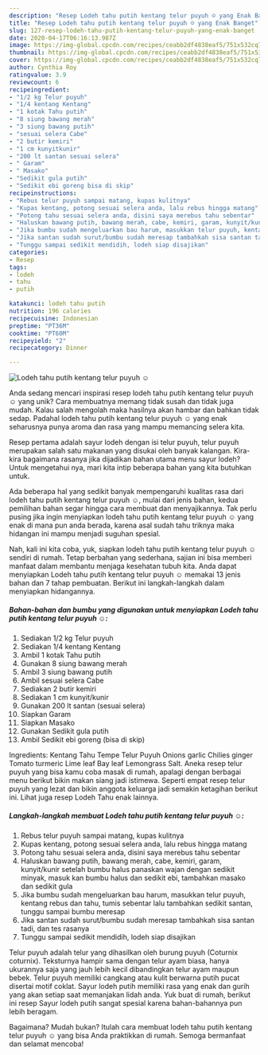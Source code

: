 ```yaml
---
description: "Resep Lodeh tahu putih kentang telur puyuh ☺ yang Enak Banget"
title: "Resep Lodeh tahu putih kentang telur puyuh ☺ yang Enak Banget"
slug: 127-resep-lodeh-tahu-putih-kentang-telur-puyuh-yang-enak-banget
date: 2020-04-17T06:16:13.987Z
image: https://img-global.cpcdn.com/recipes/ceabb2df4838eaf5/751x532cq70/lodeh-tahu-putih-kentang-telur-puyuh-☺-foto-resep-utama.jpg
thumbnail: https://img-global.cpcdn.com/recipes/ceabb2df4838eaf5/751x532cq70/lodeh-tahu-putih-kentang-telur-puyuh-☺-foto-resep-utama.jpg
cover: https://img-global.cpcdn.com/recipes/ceabb2df4838eaf5/751x532cq70/lodeh-tahu-putih-kentang-telur-puyuh-☺-foto-resep-utama.jpg
author: Cynthia Roy
ratingvalue: 3.9
reviewcount: 6
recipeingredient:
- "1/2 kg Telur puyuh"
- "1/4 kentang Kentang"
- "1 kotak Tahu putih"
- "8 siung bawang merah"
- "3 siung bawang putih"
- "sesuai selera Cabe"
- "2 butir kemiri"
- "1 cm kunyitkunir"
- "200 lt santan sesuai selera"
- " Garam"
- " Masako"
- "Sedikit gula putih"
- "Sedikit ebi goreng bisa di skip"
recipeinstructions:
- "Rebus telur puyuh sampai matang, kupas kulitnya"
- "Kupas kentang, potong sesuai selera anda, lalu rebus hingga matang"
- "Potong tahu sesuai selera anda, disini saya merebus tahu sebentar"
- "Haluskan bawang putih, bawang merah, cabe, kemiri, garam, kunyit/kunir setelah bumbu halus panaskan wajan dengan sedikit minyak, masuk kan bumbu halus dan sedikit ebi, tambahkan masako dan sedikit gula"
- "Jika bumbu sudah mengeluarkan bau harum, masukkan telur puyuh, kentang rebus dan tahu, tumis sebentar lalu tambahkan sedikit santan, tunggu sampai bumbu meresap"
- "Jika santan sudah surut/bumbu sudah meresap tambahkah sisa santan tadi, dan tes rasanya"
- "Tunggu sampai sedikit mendidih, lodeh siap disajikan"
categories:
- Resep
tags:
- lodeh
- tahu
- putih

katakunci: lodeh tahu putih 
nutrition: 196 calories
recipecuisine: Indonesian
preptime: "PT36M"
cooktime: "PT60M"
recipeyield: "2"
recipecategory: Dinner

---
```



![Lodeh tahu putih kentang telur puyuh ☺](https://img-global.cpcdn.com/recipes/ceabb2df4838eaf5/751x532cq70/lodeh-tahu-putih-kentang-telur-puyuh-☺-foto-resep-utama.jpg)

Anda sedang mencari inspirasi resep lodeh tahu putih kentang telur puyuh ☺ yang unik? Cara membuatnya memang tidak susah dan tidak juga mudah. Kalau salah mengolah maka hasilnya akan hambar dan bahkan tidak sedap. Padahal lodeh tahu putih kentang telur puyuh ☺ yang enak seharusnya punya aroma dan rasa yang mampu memancing selera kita.

Resep pertama adalah sayur lodeh dengan isi telur puyuh, telur puyuh merupakan salah satu makanan yang disukai oleh banyak kalangan. Kira-kira bagaimana rasanya jika dijadikan bahan utama menu sayur lodeh? Untuk mengetahui nya, mari kita intip beberapa bahan yang kita butuhkan untuk.

Ada beberapa hal yang sedikit banyak mempengaruhi kualitas rasa dari lodeh tahu putih kentang telur puyuh ☺, mulai dari jenis bahan, kedua pemilihan bahan segar hingga cara membuat dan menyajikannya. Tak perlu pusing jika ingin menyiapkan lodeh tahu putih kentang telur puyuh ☺ yang enak di mana pun anda berada, karena asal sudah tahu triknya maka hidangan ini mampu menjadi suguhan spesial.


Nah, kali ini kita coba, yuk, siapkan lodeh tahu putih kentang telur puyuh ☺ sendiri di rumah. Tetap berbahan yang sederhana, sajian ini bisa memberi manfaat dalam membantu menjaga kesehatan tubuh kita. Anda dapat menyiapkan Lodeh tahu putih kentang telur puyuh ☺ memakai 13 jenis bahan dan 7 tahap pembuatan. Berikut ini langkah-langkah dalam menyiapkan hidangannya.

<!--inarticleads1-->

##### Bahan-bahan dan bumbu yang digunakan untuk menyiapkan Lodeh tahu putih kentang telur puyuh ☺:

1. Sediakan 1/2 kg Telur puyuh
1. Sediakan 1/4 kentang Kentang
1. Ambil 1 kotak Tahu putih
1. Gunakan 8 siung bawang merah
1. Ambil 3 siung bawang putih
1. Ambil sesuai selera Cabe
1. Sediakan 2 butir kemiri
1. Sediakan 1 cm kunyit/kunir
1. Gunakan 200 lt santan (sesuai selera)
1. Siapkan  Garam
1. Siapkan  Masako
1. Gunakan Sedikit gula putih
1. Ambil Sedikit ebi goreng (bisa di skip)


Ingredients: Kentang Tahu Tempe Telur Puyuh Onions garlic Chilies ginger Tomato turmeric Lime leaf Bay leaf Lemongrass Salt. Aneka resep telur puyuh yang bisa kamu coba masak di rumah, apalagi dengan berbagai menu berikut bikin makan siang jadi istimewa. Seperti empat resep telur puyuh yang lezat dan bikin anggota keluarga jadi semakin ketagihan berikut ini. Lihat juga resep Lodeh Tahu enak lainnya. 

<!--inarticleads2-->

##### Langkah-langkah membuat Lodeh tahu putih kentang telur puyuh ☺:

1. Rebus telur puyuh sampai matang, kupas kulitnya
1. Kupas kentang, potong sesuai selera anda, lalu rebus hingga matang
1. Potong tahu sesuai selera anda, disini saya merebus tahu sebentar
1. Haluskan bawang putih, bawang merah, cabe, kemiri, garam, kunyit/kunir setelah bumbu halus panaskan wajan dengan sedikit minyak, masuk kan bumbu halus dan sedikit ebi, tambahkan masako dan sedikit gula
1. Jika bumbu sudah mengeluarkan bau harum, masukkan telur puyuh, kentang rebus dan tahu, tumis sebentar lalu tambahkan sedikit santan, tunggu sampai bumbu meresap
1. Jika santan sudah surut/bumbu sudah meresap tambahkah sisa santan tadi, dan tes rasanya
1. Tunggu sampai sedikit mendidih, lodeh siap disajikan


Telur puyuh adalah telur yang dihasilkan oleh burung puyuh (Coturnix coturnix). Teksturnya hampir sama dengan telur ayam biasa, hanya ukurannya saja yang jauh lebih kecil dibandingkan telur ayam maupun bebek. Telur puyuh memiliki cangkang atau kulit berwarna putih pucat disertai motif coklat. Sayur lodeh putih memiliki rasa yang enak dan gurih yang akan setiap saat memanjakan lidah anda. Yuk buat di rumah, berikut ini resep Sayur lodeh putih sangat spesial karena bahan-bahannya pun lebih beragam. 

Bagaimana? Mudah bukan? Itulah cara membuat lodeh tahu putih kentang telur puyuh ☺ yang bisa Anda praktikkan di rumah. Semoga bermanfaat dan selamat mencoba!
